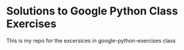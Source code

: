 # Solutions to Google Python Class Exercises
This is my repo for the excersices in google-python-exercises class
